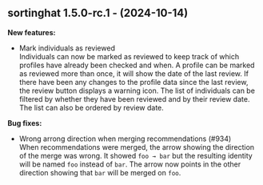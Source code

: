 ## sortinghat 1.5.0-rc.1 - (2024-10-14)

**New features:**

 * Mark individuals as reviewed\
   Individuals can now be marked as reviewed to keep track of which
   profiles have already been checked and when. A profile can be marked
   as reviewed more than once, it will show the date of the last review.
   If there have been any changes to the profile data since the last
   review, the review button displays a warning icon. The list of
   individuals can be filtered by whether they have been reviewed and by
   their review date. The list can also be ordered by review date.

**Bug fixes:**

 * Wrong arrong direction when merging recommendations (#934)\
   When recommendations were merged, the arrow showing the direction of
   the merge was wrong. It showed `foo → bar` but the resulting identity
   will be named `foo` instead of `bar`. The arrow now points in the
   other direction showing that `bar` will be merged on `foo`.

